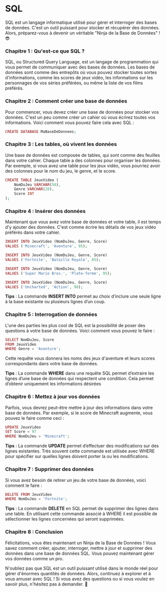 # SQL

SQL est un langage informatique utilisé pour gérer et interroger des bases de données. C'est un outil puissant pour stocker et récupérer des données. Alors, préparez-vous à devenir un véritable "Ninja de la Base de Données" ! 😎

### **Chapitre 1 : Qu'est-ce que SQL ?**

SQL, ou Structured Query Language, est un langage de programmation qui vous permet de communiquer avec des bases de données. Les bases de données sont comme des entrepôts où vous pouvez stocker toutes sortes d'informations, comme les scores de jeux vidéo, les informations sur les personnages de vos séries préférées, ou même la liste de vos films préférés.

### **Chapitre 2 : Comment créer une base de données**

Pour commencer, vous devez créer une base de données pour stocker vos données. C'est un peu comme créer un cahier où vous écrirez toutes vos informations. Voici comment vous pouvez faire cela avec SQL :

```php
CREATE DATABASE MaBaseDeDonnees;
```

### **Chapitre 3 : Les tables, où vivent les données**

Une base de données est composée de tables, qui sont comme des feuilles dans votre cahier. Chaque table a des colonnes pour organiser les données. Par exemple, si vous avez une table pour les jeux vidéo, vous pourriez avoir des colonnes pour le nom du jeu, le genre, et le score.

```php
CREATE TABLE JeuxVideo (
    NomDuJeu VARCHAR(50),
    Genre VARCHAR(20),
    Score INT
);
```

### **Chapitre 4 : Insérer des données**

Maintenant que vous avez votre base de données et votre table, il est temps d'y ajouter des données. C'est comme écrire les détails de vos jeux vidéo préférés dans votre cahier.

```php
INSERT INTO JeuxVideo (NomDuJeu, Genre, Score)
VALUES ('Minecraft', 'Aventure', 95);

INSERT INTO JeuxVideo (NomDuJeu, Genre, Score)
VALUES ('Fortnite', 'Bataille Royale', 85);

INSERT INTO JeuxVideo (NomDuJeu, Genre, Score)
VALUES ('Super Mario Bros.', 'Plate-forme', 95);

INSERT INTO JeuxVideo (NomDuJeu, Genre, Score)
VALUES ('Uncharted', 'Action', 90);
```

**Tips** : La commande **INSERT INTO** permet au choix d’inclure une seule ligne à la base existante ou plusieurs lignes d’un coup.

### **Chapitre 5 : Interrogation de données**

L'une des parties les plus cool de SQL est la possibilité de poser des questions à votre base de données. Voici comment vous pouvez le faire :

```php
SELECT NomDuJeu, Score
FROM JeuxVideo
WHERE Genre = 'Aventure';
```

Cette requête vous donnera les noms des jeux d'aventure et leurs scores correspondants dans votre base de données.

**Tips** : La commande **WHERE** dans une requête SQL permet d’extraire les lignes d’une base de données qui respectent une condition. Cela permet d’obtenir uniquement les informations désirées

### **Chapitre 6 : Mettez à jour vos données**

Parfois, vous devrez peut-être mettre à jour des informations dans votre base de données. Par exemple, si le score de Minecraft augmente, vous pouvez le faire comme ceci :

```php
UPDATE JeuxVideo
SET Score = 97
WHERE NomDuJeu = 'Minecraft';
```

**Tips** : La commande **UPDATE** permet d’effectuer des modifications sur des lignes existantes. Très souvent cette commande est utilisée avec WHERE pour spécifier sur quelles lignes doivent porter la ou les modifications.

### **Chapitre 7 : Supprimer des données**

Si vous avez besoin de retirer un jeu de votre base de données, voici comment le faire :

```php
DELETE FROM JeuxVideo
WHERE NomDuJeu = 'Fortnite';
```

**Tips** : La commande **DELETE** en SQL permet de supprimer des lignes dans une table. En utilisant cette commande associé à WHERE il est possible de sélectionner les lignes concernées qui seront supprimées.

### **Chapitre 8 : Conclusion**

Félicitations, vous êtes maintenant un Ninja de la Base de Données ! Vous savez comment créer, ajouter, interroger, mettre à jour et supprimer des données dans une base de données SQL. Vous pouvez maintenant gérer vos données comme un pro.

N'oubliez pas que SQL est un outil puissant utilisé dans le monde réel pour gérer d'énormes quantités de données. Alors, continuez à explorer et à vous amuser avec SQL ! Si vous avez des questions ou si vous voulez en savoir plus, n'hésitez pas à demander. 🚀
